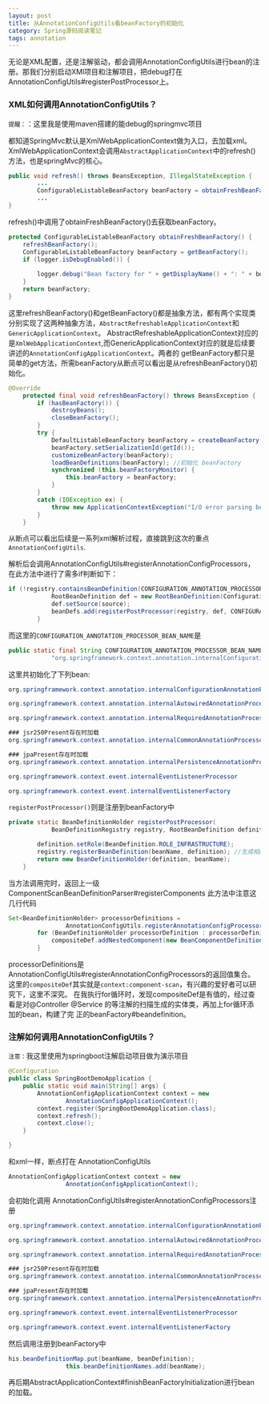 ```yaml
---
layout: post
title: 从AnnotationConfigUtils看beanFactory的初始化
category: Spring源码阅读笔记
tags: annotation
---
```


无论是XML配置，还是注解驱动，都会调用AnnotationConfigUtils进行bean的注册。那我们分别启动XMl项目和注解项目，把debug打在AnnotationConfigUtils#registerPostProcessor上。

### XML如何调用AnnotationConfigUtils？
`提醒：`：这里我是使用maven搭建的能debug的springmvc项目

都知道SpringMvc默认是XmlWebApplicationContext做为入口，去加载xml。
XmlWebApplicationContext会调用`AbstractApplicationContext`中的refresh()方法，也是springMvc的核心。

```java
public void refresh() throws BeansException, IllegalStateException {
        ...
        ConfigurableListableBeanFactory beanFactory = obtainFreshBeanFactory();
        ...
}
```
refresh()中调用了obtainFreshBeanFactory()去获取beanFactory。

```java
protected ConfigurableListableBeanFactory obtainFreshBeanFactory() {
    refreshBeanFactory();
    ConfigurableListableBeanFactory beanFactory = getBeanFactory();
    if (logger.isDebugEnabled()) {
        
        logger.debug("Bean factory for " + getDisplayName() + ": " + beanFactory);
    }
    return beanFactory;
}
```
这里refreshBeanFactory()和getBeanFactory()都是抽象方法，都有两个实现类分别实现了这两种抽象方法，`AbstractRefreshableApplicationContext`和`GenericApplicationContext`。
AbstractRefreshableApplicationContext对应的是`XmlWebApplicationContext`,而GenericApplicationContext对应的就是后续要讲述的`AnnotationConfigApplicationContext`。两者的
getBeanFactory都只是简单的get方法，所需beanFactory从断点可以看出是从refreshBeanFactory()初始化。
```java
@Override
	protected final void refreshBeanFactory() throws BeansException {
		if (hasBeanFactory()) {
			destroyBeans();
			closeBeanFactory();
		}
		try {
			DefaultListableBeanFactory beanFactory = createBeanFactory(); //创建一个空的 beanFactory
			beanFactory.setSerializationId(getId());
			customizeBeanFactory(beanFactory);
			loadBeanDefinitions(beanFactory); //初始化 beanFactory
			synchronized (this.beanFactoryMonitor) {
				this.beanFactory = beanFactory;
			}
		}
		catch (IOException ex) {
			throw new ApplicationContextException("I/O error parsing bean definition source for " + getDisplayName(), ex);
		}
	}

```
从断点可以看出后续是一系列xml解析过程，直接跳到这次的重点`AnnotationConfigUtils`.

解析后会调用AnnotationConfigUtils#registerAnnotationConfigProcessors，在此方法中进行了需多if判断如下：
```java
if (!registry.containsBeanDefinition(CONFIGURATION_ANNOTATION_PROCESSOR_BEAN_NAME)) {
			RootBeanDefinition def = new RootBeanDefinition(ConfigurationClassPostProcessor.class);
			def.setSource(source);
			beanDefs.add(registerPostProcessor(registry, def, CONFIGURATION_ANNOTATION_PROCESSOR_BEAN_NAME));//注册到beanFactory
		}
```
而这里的`CONFIGURATION_ANNOTATION_PROCESSOR_BEAN_NAME`是
```java
public static final String CONFIGURATION_ANNOTATION_PROCESSOR_BEAN_NAME =
			"org.springframework.context.annotation.internalConfigurationAnnotationProcessor";
```
这里共初始化了下列bean:
```java
org.springframework.context.annotation.internalConfigurationAnnotationProcessor

org.springframework.context.annotation.internalAutowiredAnnotationProcessor

org.springframework.context.annotation.internalRequiredAnnotationProcessor

### jsr250Present存在时加载
org.springframework.context.annotation.internalCommonAnnotationProcessor

### jpaPresent存在时加载
org.springframework.context.annotation.internalPersistenceAnnotationProcessor

org.springframework.context.event.internalEventListenerProcessor

org.springframework.context.event.internalEventListenerFactory
```
`registerPostProcessor()`则是注册到beanFactory中
```java
private static BeanDefinitionHolder registerPostProcessor(
			BeanDefinitionRegistry registry, RootBeanDefinition definition, String beanName) {

		definition.setRole(BeanDefinition.ROLE_INFRASTRUCTURE);
		registry.registerBeanDefinition(beanName, definition); //生成相应的 bean
		return new BeanDefinitionHolder(definition, beanName);
	}
```
当方法调用完时，返回上一级ComponentScanBeanDefinitionParser#registerComponents
此方法中注意这几行代码
```java
Set<BeanDefinitionHolder> processorDefinitions =
                AnnotationConfigUtils.registerAnnotationConfigProcessors(readerContext.getRegistry(), source);
        for (BeanDefinitionHolder processorDefinition : processorDefinitions) {
            compositeDef.addNestedComponent(new BeanComponentDefinition(processorDefinition));
        }
```
processorDefinitions是AnnotationConfigUtils#registerAnnotationConfigProcessors的返回值集合。
这里的`compositeDef`其实就是`context:component-scan`，有兴趣的爱好者可以研究下，这里不深究。
在我执行for循环时，发现compositeDef是有值的，经过查看是对@Controller @Service 的等注解的扫描生成的实体类，再加上for循环添加的bean，构建了完
正的beanFactory#beandefinition。

### 注解如何调用AnnotationConfigUtils？
`注意：`我这里使用为springboot注解启动项目做为演示项目
```java
@Configuration
public class SpringBootDemoApplication {
	public static void main(String[] args) {
		AnnotationConfigApplicationContext context = new
				AnnotationConfigApplicationContext();
		context.register(SpringBootDemoApplication.class);
		context.refresh();
		context.close();
	}

}
```
和xml一样，断点打在 AnnotationConfigUtils
```java
AnnotationConfigApplicationContext context = new
				AnnotationConfigApplicationContext();
```
会初始化调用 AnnotationConfigUtils#registerAnnotationConfigProcessors注册
```java
org.springframework.context.annotation.internalConfigurationAnnotationProcessor

org.springframework.context.annotation.internalAutowiredAnnotationProcessor

org.springframework.context.annotation.internalRequiredAnnotationProcessor

### jsr250Present存在时加载
org.springframework.context.annotation.internalCommonAnnotationProcessor

### jpaPresent存在时加载
org.springframework.context.annotation.internalPersistenceAnnotationProcessor

org.springframework.context.event.internalEventListenerProcessor

org.springframework.context.event.internalEventListenerFactory
```
然后调用注册到beanFactory中
```java
his.beanDefinitionMap.put(beanName, beanDefinition);
                this.beanDefinitionNames.add(beanName);
```
再后期AbstractApplicationContext#finishBeanFactoryInitialization进行bean的加载。